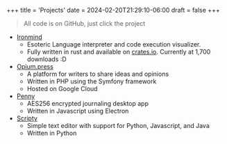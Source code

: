 +++
title = 'Projects'
date = 2024-02-20T21:29:10-06:00
draft = false
+++

> All code is on GitHub, just click the project

- [Ironmind](https://github.com/jadens-arc/Ironmind)
    - Esoteric Language interpreter and code execution visualizer.
    - Fully written in rust and available on [crates.io](https://crates.io/crates/ironmind). Currently at 1,700 downloads :D
- [Opium.press](https://github.com/jadens-arc/opium.press)
    - A platform for writers to share ideas and opinions
    - Written in PHP using the Symfony framework
    - Hosted on Google Cloud
- [Penny](https://github.com/jadens-arc/Penny)
    - AES256 encrypted journaling desktop app
    - Written in Javascript using Electron
- [Scripty](https://github.com/jadens-arc/Scripty)
    - Simple text editor with support for Python, Javascript, and Java
    - Written in Python
